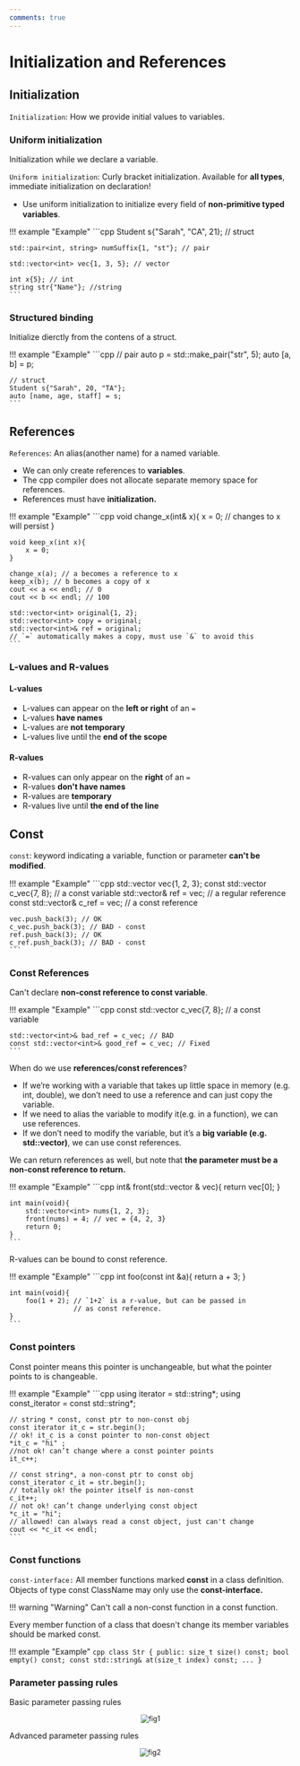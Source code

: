```yaml
---
comments: true
---
```


# Initialization and References

## Initialization

`Initialization`: How we provide initial values to variables.

### Uniform initialization

Initialization while we declare a variable.

`Uniform initialization`: Curly bracket initialization. Available for **all types**, immediate initialization on declaration!

- Use uniform initialization to initialize every ﬁeld of **non-primitive typed variables**.

!!! example "Example"
    ```cpp
    Student s{"Sarah", "CA", 21}; // struct

    std::pair<int, string> numSuffix{1, "st"}; // pair

    std::vector<int> vec{1, 3, 5}; // vector

    int x{5}; // int
    string str{"Name"}; //string
    ```

### Structured binding

Initialize dierctly from the contens of a struct.

!!! example "Example"
    ```cpp
    // pair
    auto p = std::make_pair("str", 5);
    auto [a, b] = p;

    // struct
    Student s{"Sarah", 20, "TA"};
    auto [name, age, staff] = s;
    ```

## References

`References`: An alias(another name) for a named variable.

- We can only create references to **variables**.
- The cpp compiler does not allocate separate memory space for references.
- References must have **initialization.**

!!! example "Example"
    ```cpp
    void change_x(int& x){
        x = 0; // changes to x will persist
    }

    void keep_x(int x){
        x = 0;
    }

    change_x(a); // a becomes a reference to x
    keep_x(b); // b becomes a copy of x
    cout << a << endl; // 0
    cout << b << endl; // 100

    std::vector<int> original{1, 2};
    std::vector<int> copy = original;
    std::vector<int>& ref = original;
    // `=` automatically makes a copy, must use `&` to avoid this
    ```

### L-values and R-values

#### L-values

- L-values can appear on the **left or right** of an `=`
- L-values **have names**
- L-values are **not temporary**
- L-values live until the **end of the scope**

#### R-values

- R-values can only appear on the **right** of an `=`
- R-values **don't have names**
- R-values are **temporary**
- R-values live until **the end of the line**

## Const

`const`: keyword indicating a variable, function or parameter **can't be modiﬁed**.

!!! example "Example"
    ```cpp
    std::vector<int> vec{1, 2, 3};
    const std::vector<int> c_vec{7, 8}; // a const variable
    std::vector<int>& ref = vec; // a regular reference
    const std::vector<int>& c_ref = vec; // a const reference

    vec.push_back(3); // OK
    c_vec.push_back(3); // BAD - const
    ref.push_back(3); // OK
    c_ref.push_back(3); // BAD - const
    ```

### Const References

Can't declare **non-const reference to const variable**.

!!! example "Example"
    ```cpp
    const std::vector<int> c_vec{7, 8}; // a const variable

    std::vector<int>& bad_ref = c_vec; // BAD
    const std::vector<int>& good_ref = c_vec; // Fixed
    ```

When do we use **references/const references**?

- If we’re working with a variable that takes up little space in memory (e.g. int, double), we don’t need to use a reference and can just copy the variable.
- If we need to alias the variable to modify it(e.g. in a function), we can use references.
- If we don’t need to modify the variable, but it’s a **big variable (e.g. std::vector)**, we can use const references.

We can return references as well, but note that **the parameter must be a non-const reference to return.**

!!! example "Example"
    ```cpp
    int& front(std::vector<int> & vec){
        return vec[0];
    }

    int main(void){
        std::vector<int> nums{1, 2, 3};
        front(nums) = 4; // vec = {4, 2, 3}
        return 0;
    }
    ```

R-values can be bound to const reference.

!!! example "Example"
    ```cpp
    int foo(const int &a){
        return a + 3;
    }

    int main(void){
        foo(1 + 2); // `1+2` is a r-value, but can be passed in
                    // as const reference.
    }
    ```

### Const pointers

Const pointer means this pointer is unchangeable, but what the pointer points to is changeable.

!!! example "Example"
    ```cpp
    using iterator = std::string*;
    using const_iterator = const std::string*;

    // string * const, const ptr to non-const obj
    const iterator it_c = str.begin();
    // ok! it_c is a const pointer to non-const object
    *it_c = "hi" ;
    //not ok! can’t change where a const pointer points
    it_c++;

    // const string*, a non-const ptr to const obj
    const_iterator c_it = str.begin();
    // totally ok! the pointer itself is non-const
    c_it++;
    // not ok! can’t change underlying const object
    *c_it = "hi";
    // allowed! can always read a const object, just can't change
    cout << *c_it << endl;
    ```

### Const functions

`const-interface:` All member functions marked **const** in a class deﬁnition. Objects of type const ClassName may only use the **const-interface.**

!!! warning "Warning"
    Can't call a non-const function in a const function.

Every member function of a class that doesn't change its member variables should be marked const.

!!! example "Example"
    ```cpp
    class Str {
        public:
            size_t size() const;
            bool empty() const;
            const std::string& at(size_t index) const;
        ...
    }
    ```

### Parameter passing rules

Basic parameter passing rules

<div align=center><img src="https://gitee.com/vercent_zhou/picgo-md/raw/master/image/202301110920860.png" style="zoom:90%" alt="fig1"></div>

Advanced parameter passing rules

<div align=center><img src="https://gitee.com/vercent_zhou/picgo-md/raw/master/image/202301110922497.png" style="zoom:90%" alt="fig2"></div>
